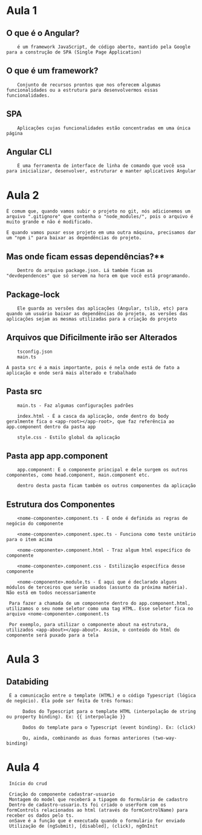 # Aula 1

  ##  O que é o Angular?

        é um framework JavaScript, de código aberto, mantido pela Google para a construção de SPA (Single Page Application)

   ## O que é um framework?

        Conjunto de recursos prontos que nos oferecem algumas funcionalidades ou a estrutura para desenvolvermos essas funcionalidades.

   ## SPA

        Aplicações cujas funcionalidades estão concentradas em uma única página

   ## Angular CLI

        É uma ferramenta de interface de linha de comando que você usa para inicializar, desenvolver, estruturar e manter aplicativos Angular

# Aula 2

    É comum que, quando vamos subir o projeto no git, nós adicionemos um arquivo ".gitignore" que contenha o "node_modules/", pois o arquivo é muito grande e não é modificado.

    E quando vamos puxar esse projeto em uma outra máquina, precisamos dar um "npm i" para baixar as dependências do projeto.

   ## Mas onde ficam essas dependências?**

        Dentro do arquivo package.json. Lá também ficam as "devdependences" que só servem na hora em que você está programando.
    
   ## Package-lock

        Ele guarda as versões das aplicações (Angular, tslib, etc) para quando um usuário baixar as dependências do projeto, as versões das aplicações sejam as mesmas utilizadas para a criação do projeto

   ## Arquivos que Dificilmente irão ser Alterados

        tsconfig.json
        main.ts
    
    A pasta src é a mais importante, pois é nela onde está de fato a aplicação e onde será mais alterado e trabalhado

   ## Pasta src

        main.ts - Faz algumas configurações padrões

        index.html - É a casca da aplicação, onde dentro do body geralmente fica o <app-root></app-root>, que faz referência ao app.component dentro da pasta app

        style.css - Estilo global da aplicação 
    
   ## Pasta app app.component

        app.component: É o componente principal e dele surgem os outros componentes, como head.component, main.component etc.

        dentro desta pasta ficam também os outros componentes da aplicação

   ## Estrutura dos Componentes

        <nome-componente>.component.ts - É onde é definida as regras de negócio do componente

        <nome-componente>.component.spec.ts - Funciona como teste unitário para o item acima

        <nome-componente>.component.html - Traz algum html específico do componente

        <nome-componente>.component.css - Estilização específica desse componente

        <nome-componente>.module.ts - É aqui que é declarado alguns módulos de terceiros que serão usados (assunto da próxima matéria). Não está em todos necessariamente

     Para fazer a chamada de um componente dentro do app.component.html, utilizamos o seu nome seletor como uma tag HTML. Esse seletor fica no arquivo <nome-componente>.component.ts

     Por exemplo, para utilizar o componente about na estrutura, utilizados <app-about></app-about>. Assim, o conteúdo do html do componente será puxado para a tela

# Aula 3

   ##  Databiding

     É a comunicação entre o template (HTML) e o código Typescript (lógica de negócio). Ela pode ser feita de três formas:

          Dados do Typescript para o template HTML (interpolação de string ou property binding). Ex: {{ interpolação }}

          Dados do template para o Typescript (event binding). Ex: (click)

          Ou, ainda, combinando as duas formas anteriores (two-way-binding)

# Aula 4

     Início do crud

     Criação do componente cadastrar-usuario
     Montagem do model que receberá a tipagem do formulário de cadastro
     Dentro de cadastro-usuario.ts foi criado o userForm com os formControls relacionados ao html (através do formControlName) para receber os dados pelo ts.
     onSave é a função que é executada quando o formulário for enviado
     Utilização de (ngSubmit), [disabled], (click), ngOnInit